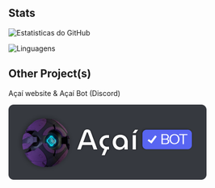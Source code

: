 ## Stats

![Estatisticas do GitHub](https://my-github-stats-jocafamaka.vercel.app/api?username=jocafamaka&count_private=true&include_all_commits=true&locale=en&theme=monokai)

![Linguagens](https://my-github-stats-jocafamaka.vercel.app/api/top-langs/?username=jocafamaka&layout=compact&locale=en&theme=monokai)

## Other Project(s)

Açaí website & Açaí Bot (Discord)

[![Açaí Bot Logo](/acai-bot-logo-verificado.png)](https://acai.bot?s=gh)
